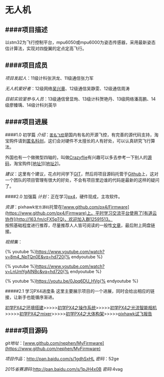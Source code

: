 # 无人机

####项目描述
---
以stm32为飞行控制平台，mpu6050或mpu6000为姿态传感器，采用最新姿态估计算法，实现对四旋翼的定点定高飞行。

####项目成员
---
*项目发起人*：11级计科张洪龙、11级通信张力军

*无人机爱好者*：12级网络[吴兴章](http://www.nephen.com/)、12级通信吴静雯、12级通信周涛

*目前实验室参与人员*：13级通信曾显珣、13级计科贺艳丹、13级网络潘高鹏、14级廖臻瑀、14级计科刘英华

####项目进展
---
####1.0 初学篇
*介绍*：[`匿名飞控`](http://www.anotc.com/)是国内有名的开源飞控，有完善的源代码支持，淘宝购件请到[匿名科创](https://item.taobao.com/item.htm?spm=a230r.1.14.30.5FDa0s&id=42276400719&ns=1&abbucket=7#detail)，这们会对硬件不太擅长的人有好处，可以认真研究飞行算法。

外国也有一个做微型四轴的，叫做[Crazyflie](https://www.bitcraze.io/)有兴趣可以多去参考一下别人的[源码](https://github.com/bitcraze)，淘宝购件[[地址1]](https://item.taobao.com/item.htm?spm=a1z10.5-c.w4002-5390404431.91.IKQiR6&id=41416472851)[[地址2]](https://shop35831139.taobao.com/?spm=a230r.7195193.1997079397.2.apEOxY)。

*建议*：这里有个建议，花点时间学下[GIT](http://git-scm.com/doc)，然后将项目源码托管于[Github](https://github.com/)上，这对一个团队的项目管理有很大的好处，不会有项目里边谁的代码是最新的这样的疑问了。

####2.0 加强篇
*计划*：正在学习[px4](http://www.pixhawk.org/)，硬件现成，主攻软件。

*资源*：pixhawk`官方源码`托管在[www.github.com/px4/Firmware](https://www.github.com/px4/Firmware)上。平时学习交流平台使用了[有道云协作](http://163.fm/cFX5pTQ)，欢迎加入群12591513。     
按照基础程度进行推荐，尽量推荐人人皆可阅读的一般性[文章](http://blog.exbot.net/archives/1169)，最后附上网盘链接。

*视频集*：

{% youtube %}https://www.youtube.com/watch?v=8m4_NpTQn0E&vq=hd720{% endyoutube %}

{% youtube %}https://www.youtube.com/watch?v=LnUmYgAINBc&vq=hd720{% endyoutube %}

{% youtube %}https://youtu.be/0Jpq6DU_HVg{% endyoutube %}

#####2.1 学习PX4进度条
这里主要展示项目的一个进展，同时会给出相应的链接，让新手也能循序渐进。

[初学PX4之环境搭建](http://www.nephen.com/2015/12/%E5%88%9D%E5%AD%A6PX4%E4%B9%8B%E7%8E%AF%E5%A2%83%E6%90%AD%E5%BB%BA/)>>>>>[初学PX4之操作系统](http://www.nephen.com/2015/12/%E5%88%9D%E5%AD%A6PX4%E4%B9%8B%E6%93%8D%E4%BD%9C%E7%B3%BB%E7%BB%9F/)>>>>>[初学PX4之光流智能相机](http://www.nephen.com/2015/12/%E5%88%9D%E5%AD%A6PX4%E4%B9%8BPX4FLOW%E6%99%BA%E8%83%BD%E7%9B%B8%E6%9C%BA/)>>>>>[初学PX4之mixer](http://www.nephen.com/2015/12/%E5%88%9D%E5%AD%A6PX4%E4%B9%8Bmixer/)>>>>>[初学PX4之大体构架](http://www.nephen.com/2015/12/%E5%88%9D%E5%AD%A6PX4%E4%B9%8B%E5%A4%A7%E4%BD%93%E6%9E%84%E6%9E%B6/)>>>>>[pixhawk试飞报告](http://www.nephen.com/2015/12/pixhawk%E8%AF%95%E9%A3%9E%E6%8A%A5%E5%91%8A/)


####项目源码
---
*git地址*：[www.github.com/nephen/MyFirmware](https://www.github.com/nephen/MyFirmware)

*项目作品*：http://pan.baidu.com/s/1gdhSxHL *密码*：52ge

*2015省赛源码*:http://pan.baidu.com/s/1pJH4x0B  *密码*:4vag
